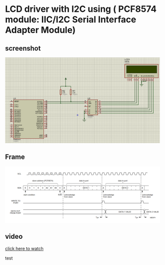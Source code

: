 # LCD driver with I2C using ( PCF8574 module: IIC/I2C Serial Interface Adapter Module)

## screenshot
![](https://github.com/abdelrahman99999/LCD_I2C/blob/main/files/proteus.png?raw=true)


## Frame
![](https://github.com/abdelrahman99999/LCD_I2C/blob/main/files/frame.png?raw=true)



## video
[click here to watch](https://youtu.be/9qSjg0fYTGs)

test
